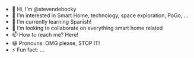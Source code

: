 - 👋 Hi, I’m @stevendebocky
- 👀 I’m interested in Smart Home, technology, space exploration, PoGo, ...
- 🌱 I’m currently learning Spanish!
- 💞️ I’m looking to collaborate on everything smart home related
- 📫 How to reach me? Here!
- 😄 Pronouns: OMG please, STOP IT!
- ⚡ Fun fact: ...

<!---
stevendebocky/stevendebocky is a ✨ special ✨ repository because its `README.md` (this file) appears on your GitHub profile.
You can click the Preview link to take a look at your changes.
--->
